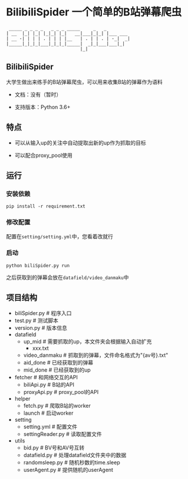 # BilibiliSpider 一个简单的B站弹幕爬虫

```
 _____ _ _ _ _   _ _ _ _____     _   _         
| __  |_| |_| |_|_| |_|   __|___|_|_| |___ ___ 
| __ -| | | | . | | | |__   | . | | . | -_|  _|
|_____|_|_|_|___|_|_|_|_____|  _|_|___|___|_|  
                            |_|                
```

## BilibiliSpider

大学生做出来练手的B站弹幕爬虫，可以用来收集B站的弹幕作为语料

- 文档：没有（暂时）

- 支持版本：Python 3.6+

## 特点

- 可以从输入up的关注中自动提取出新的up作为抓取的目标

- 可以配合proxy_pool使用


## 运行

### 安装依赖

```
pip install -r requirement.txt
```

### 修改配置

配置在`setting/setting.yml`中，您看着改就行

### 启动

```
python biliSpider.py run
```

之后获取到的弹幕会放在`datafield/video_danmaku`中

## 项目结构

- biliSpider.py # 程序入口
- test.py # 测试脚本
- version.py # 版本信息
- datafield
  - up_mid # 需要抓取的up，本文件夹会根据输入自动扩充
    - xxx.txt 
  - video_danmaku # 抓取到的弹幕，文件命名格式为"{av号}.txt"
  - aid_done # 已经获取到的弹幕
  - mid_done # 已经获取到的up
- fetcher # 和网络交互的API
  - biliApi.py # B站的API
  - proxyApi.py # proxy_pool的API
- helper
  - fetch.py # 爬取B站的worker
  - launch # 启动worker
- setting
  - setting.yml # 配置文件
  - settingReader.py # 读取配置文件
- utils
  - bid.py # BV号和AV号互转
  - datafield.py # 处理datafield文件夹中的数据
  - randomsleep.py # 随机秒数的time.sleep
  - userAgent.py # 提供随机的userAgent






